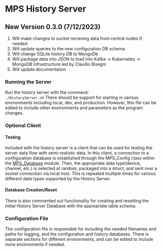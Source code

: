 # MPS History Server

## New Version 0.3.0 (7/12/2023)
1. Will make changes to socket recieving data from central nodes if needed
2. Will update queries to the new configuration DB schema
3. Will change SQLite history DB to MongoDb
4. Will package data into JSON to load into Kafka -> Kubernetes -> MongoDB infrastructure led by Claudio Bisegni
5. Will update documentation

### Running the Server
Run the history server with the command:  
`./HistoryServer.sh` 
There should be support for starting in various environments including local, dev, and production. However, this file can be edited to include other environments and parameters as the program changes. 

### Optional Client
#### Testing
Included with the history server is a client that can be used for testing the server data flow with semi-realistic data. In this client, a connection to a configuration database is established through the MPS_Config class within the [MPS_Database](https://github.com/slaclab/mps_database/blob/master/mps_database/mps_config.py) module. Then, the appropriate data type(device, channel, etc.) is selected at random, packaged into a struct, and sent over a socket connection via local host. This is repeated multiple times for various different data types supported by the History Server.
#### Database Creation/Reset
There is also commented out functionality for creating and resetting the initial History Server Database with the appropriate table schema. 

### Configuration File
The configuration file is responsible for including the needed filenames and paths for logging, and the configuration and history databases. There is separate sections for different environments, and can be edited to include more environments if needed. 
